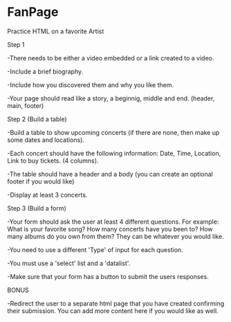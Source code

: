 # FanPage
Practice HTML on a favorite Artist

 Step 1
 
  <!-- -You must use semantic elements to organize your HTML, No DIV tags. Use "section" tags if you need a filler. -->
  
  <!-- -Your page must have navigation links to your artists web page. -->
  
  <!-- -It must have 2 different lists one ordered and one unordered -->
  
  <!-- -It must contain at least 3 images that are relevant to your artist. -->
  
  -There needs to be either a video embedded or a link created to a video.
  
  -Include a brief biography.
 
  -Include how you discovered them and why you like them.
  
  -Your page should read like a story, a beginnig, middle and end. (header, main, footer)
  
  
 Step 2 (Build a table)
 
  -Build a table to show upcoming concerts (if there are none, then make up some dates and locations).
  
  -Each concert should have the following information: Date, Time, Location, Link to buy tickets. (4 columns).
  
  -The table should have a header and a body (you can create an optional footer if you would like)
  
  -Display at least 3 concerts.
  
 Step 3 (Build a form)
 
  -Your form should ask the user at least 4 different questions. For example: What is your favorite song? How many concerts have you been to? How many albums do you own from them? They can be whatever you would like.
  
  -You need to use a different 'Type' of input for each question.
  
  -You must use a 'select' list and a 'datalist'.

  -Make sure that your form has a button to submit the users responses.

  BONUS

  -Redirect the user to a separate html page that you have created confirming their submission. You can add more content here if you would like as well.
